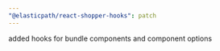 ```yaml
---
"@elasticpath/react-shopper-hooks": patch
---
```


added hooks for bundle components and component options
